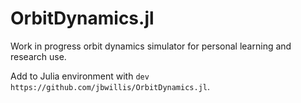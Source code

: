 # OrbitDynamics.jl
Work in progress orbit dynamics simulator for personal learning and research use.

Add to Julia environment with `dev https://github.com/jbwillis/OrbitDynamics.jl`.

